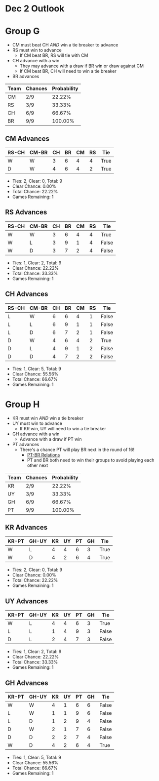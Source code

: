 # Dec 2 Outlook

# Group G
- CM must beat CH _AND_ win a tie breaker to advance
- RS must win to advance
	- If CM beat BR, RS will tie with CM
- CH advance with a win
	- They may advance with a draw if BR win or draw against CM
	- If CM beat BR, CH will need to win a tie breaker
- BR advances

Team|Chances|Probability
-|-|-
CM|2/9|22.22%
RS|3/9|33.33%
CH|6/9|66.67%
BR|9/9|100.00%

## CM Advances
RS-CH|CM-BR|CH|BR|CM|RS|Tie
-|-|-|-|-|-|-
W|W|3|6|4|4|True
D|W|4|6|4|2|True

- Ties: 2, Clear: 0, Total: 9
- Clear Chance: 0.00%
- Total Chance: 22.22%
- Games Remaining: 1

## RS Advances
RS-CH|CM-BR|CH|BR|CM|RS|Tie
-|-|-|-|-|-|-
W|W|3|6|4|4|True
W|L|3|9|1|4|False
W|D|3|7|2|4|False

- Ties: 1, Clear: 2, Total: 9
- Clear Chance: 22.22%
- Total Chance: 33.33%
- Games Remaining: 1

## CH Advances
RS-CH|CM-BR|CH|BR|CM|RS|Tie
-|-|-|-|-|-|-
L|W|6|6|4|1|False
L|L|6|9|1|1|False
L|D|6|7|2|1|False
D|W|4|6|4|2|True
D|L|4|9|1|2|False
D|D|4|7|2|2|False

- Ties: 1, Clear: 5, Total: 9
- Clear Chance: 55.56%
- Total Chance: 66.67%
- Games Remaining: 1

# Group H
- KR must win _AND_ win a tie breaker
- UY must win to advance
	- If KR win, UY will need to win a tie breaker
- GH advance with a win
	- Advance with a draw if PT win
- PT advances
	- There's a chance PT will play BR next in the round of 16!
		- [PT-BR Relations](https://en.wikipedia.org/wiki/Brazil–Portugal_relations)
		- PT and BR both need to win their groups to avoid playing each other next

Team|Chances|Probability
-|-|-
KR|2/9|22.22%
UY|3/9|33.33%
GH|6/9|66.67%
PT|9/9|100.00%

## KR Advances
KR-PT|GH-UY|KR|UY|PT|GH|Tie
-|-|-|-|-|-|-
W|L|4|4|6|3|True
W|D|4|2|6|4|True

- Ties: 2, Clear: 0, Total: 9
- Clear Chance: 0.00%
- Total Chance: 22.22%
- Games Remaining: 1

## UY Advances
KR-PT|GH-UY|KR|UY|PT|GH|Tie
-|-|-|-|-|-|-
W|L|4|4|6|3|True
L|L|1|4|9|3|False
D|L|2|4|7|3|False

- Ties: 1, Clear: 2, Total: 9
- Clear Chance: 22.22%
- Total Chance: 33.33%
- Games Remaining: 1

## GH Advances
KR-PT|GH-UY|KR|UY|PT|GH|Tie
-|-|-|-|-|-|-
W|W|4|1|6|6|False
L|W|1|1|9|6|False
L|D|1|2|9|4|False
D|W|2|1|7|6|False
D|D|2|2|7|4|False
W|D|4|2|6|4|True

- Ties: 1, Clear: 5, Total: 9
- Clear Chance: 55.56%
- Total Chance: 66.67%
- Games Remaining: 1